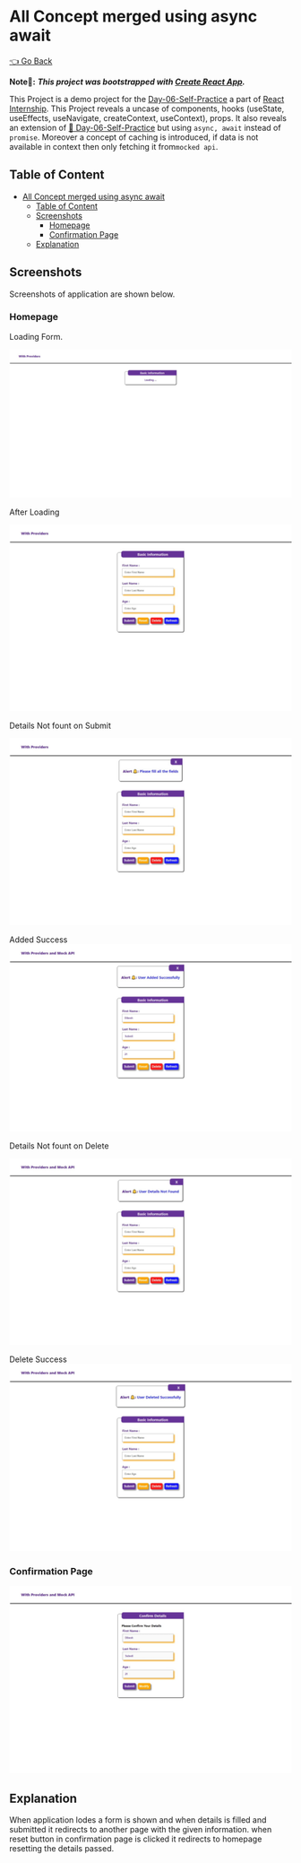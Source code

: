 # All Concept merged using async await

[👈 Go Back](./../Readme.md)

**Note📓:** **_This project was bootstrapped with [Create React App](https://github.com/facebook/create-react-app)._**

This Project is a demo project for the [Day-06-Self-Practice](./README.md) a part of [React Internship](../../Readme.md). This Project reveals a uncase of components, hooks (useState, useEffects, useNavigate, createContext, useContext), props. It also reveals an extension of [📂 Day-06-Self-Practice](../Day-06-Self-Practice/README.md) but using `async, await` instead of `promise`. Moreover a concept of caching is introduced, if data is not available in context then only fetching it from`mocked api`.

## Table of Content

- [All Concept merged using async await](#all-concept-merged-using-async-await)
  - [Table of Content](#table-of-content)
  - [Screenshots](#screenshots)
    - [Homepage](#homepage)
    - [Confirmation Page](#confirmation-page)
  - [Explanation](#explanation)

## Screenshots

Screenshots of application are shown below.

### Homepage

Loading Form.

!["Loading"](./docs/Loader-Basic-Info.jpeg)

After Loading

!["After Loading"](./docs/Basic-Info-Page.jpeg)

Details Not fount on Submit

!["Submit Empty"](./docs/Basic-Info-Page-Empty-Submit.jpeg)

Added Success
!["Added Success"](./docs/Basic-Info-Page-User-Added.jpeg)

Details Not fount on Delete

!["Delete Empty"](./docs/Basic-Info-Page-Delete-Details-Not-Found.jpeg)

Delete Success
!["Delete Success"](./docs/Basic-Info-Page-Delete-Success.jpeg)

### Confirmation Page

!["Confirmation Page"](./docs/Confirm-Page.jpeg)

## Explanation

When application lodes a form is shown and when details is filled and submitted it redirects to another page with the given information. when reset button in confirmation page is clicked it redirects to homepage resetting the details passed.  
